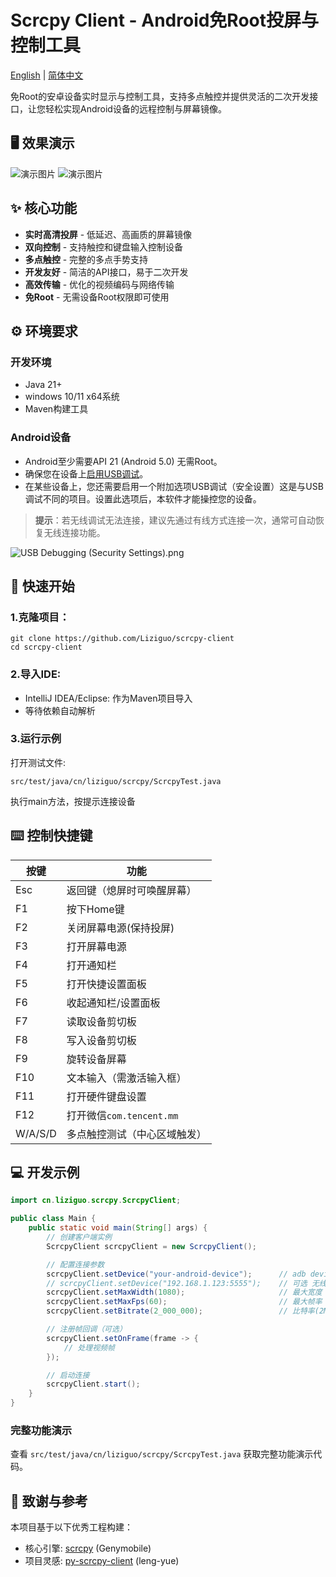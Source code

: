 # Scrcpy Client - Android免Root投屏与控制工具

[English](./README.md) | [简体中文](./README_zh.md)

免Root的安卓设备实时显示与控制工具，支持多点触控并提供灵活的二次开发接口，让您轻松实现Android设备的远程控制与屏幕镜像。

## 🖥️ 效果演示

![演示图片](images/Demo1.gif)
![演示图片](images/Demo2.gif)

## ✨ 核心功能

- **实时高清投屏** - 低延迟、高画质的屏幕镜像
- **双向控制** - 支持触控和键盘输入控制设备
- **多点触控** - 完整的多点手势支持
- **开发友好** - 简洁的API接口，易于二次开发
- **高效传输** - 优化的视频编码与网络传输
- **免Root** - 无需设备Root权限即可使用

## ⚙️ 环境要求

### 开发环境

- Java 21+
- windows 10/11 x64系统
- Maven构建工具

### Android设备

- Android至少需要API 21 (Android 5.0) 无需Root。
- 确保您在设备上<a href="https://developer.android.com/tools/adb?hl=zh-cn#Enabling">启用USB调试</a>。
- 在某些设备上，您还需要启用一个附加选项USB调试（安全设置）这是与USB调试不同的项目。设置此选项后，本软件才能操控您的设备。

> **提示**：若无线调试无法连接，建议先通过有线方式连接一次，通常可自动恢复无线连接功能。

![USB Debugging (Security Settings).png](images/USB%20Debugging%20%28Security%20Settings%29.png)

## 🚀 快速开始

### 1.克隆项目：

```shell
git clone https://github.com/Liziguo/scrcpy-client
cd scrcpy-client
````

### 2.导入IDE:

- IntelliJ IDEA/Eclipse: 作为Maven项目导入
- 等待依赖自动解析

### 3.运行示例

打开测试文件:

`src/test/java/cn/liziguo/scrcpy/ScrcpyTest.java`

执行main方法，按提示连接设备

## ⌨️ 控制快捷键

| 按键      | 功能                   |
|---------|----------------------|
| Esc     | 返回键（熄屏时可唤醒屏幕）        |
| F1      | 按下Home键              |
| F2      | 关闭屏幕电源(保持投屏)         |
| F3      | 打开屏幕电源               |
| F4      | 打开通知栏                |
| F5      | 打开快捷设置面板             |
| F6      | 收起通知栏/设置面板           |
| F7      | 读取设备剪切板              |
| F8      | 写入设备剪切板              |
| F9      | 旋转设备屏幕               |
| F10     | 文本输入（需激活输入框）         |
| F11     | 打开硬件键盘设置             |
| F12     | 打开微信`com.tencent.mm` |
| W/A/S/D | 多点触控测试（中心区域触发）       |

## 💻 开发示例

```java
import cn.liziguo.scrcpy.ScrcpyClient;

public class Main {
    public static void main(String[] args) {
        // 创建客户端实例
        ScrcpyClient scrcpyClient = new ScrcpyClient();

        // 配置连接参数
        scrcpyClient.setDevice("your-android-device");      // adb devices获取
        // scrcpyClient.setDevice("192.168.1.123:5555");    // 可选 无线连接(若无线调试无法连接，建议先通过有线方式连接一次，通常可自动恢复无线连接功能。)
        scrcpyClient.setMaxWidth(1080);                     // 最大宽度
        scrcpyClient.setMaxFps(60);                         // 最大帧率
        scrcpyClient.setBitrate(2_000_000);                 // 比特率(2Mbps)

        // 注册帧回调（可选）
        scrcpyClient.setOnFrame(frame -> {
            // 处理视频帧
        });

        // 启动连接
        scrcpyClient.start();
    }
}
```

### 完整功能演示

查看 `src/test/java/cn/liziguo/scrcpy/ScrcpyTest.java` 获取完整功能演示代码。

## 🙏 致谢与参考

本项目基于以下优秀工程构建：

- 核心引擎: [scrcpy](https://github.com/Genymobile/scrcpy) (Genymobile)
- 项目灵感: [py-scrcpy-client](https://github.com/leng-yue/py-scrcpy-client) (leng-yue)

